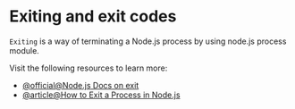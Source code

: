 # Exiting and exit codes

`Exiting` is a way of terminating a Node.js process by using node.js process module.

Visit the following resources to learn more:

- [@official@Node.js Docs on exit](https://nodejs.org/docs/latest/api/process.html)
- [@article@How to Exit a Process in Node.js](https://www.knowledgehut.com/blog/web-development/node-js-process-exit)
